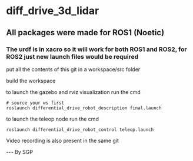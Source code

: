 # diff_drive_3d_lidar 
## All packages were made for ROS1 (Noetic)
### The urdf is in xacro so it will work for both ROS1 and ROS2, for ROS2 just new launch files would be required 



put all the contents of this git in a workspace/src folder 

build the workspace 

to  launch the gazebo and rviz visualization run the cmd 
```
# source your ws first 
roslaunch differential_drive_robot_description final.launch
```

to launch the teleop node run the cmd 
```
roslaunch differential_drive_robot_control teleop.launch
```

Video recording is also present in the same git 

--- By SGP
